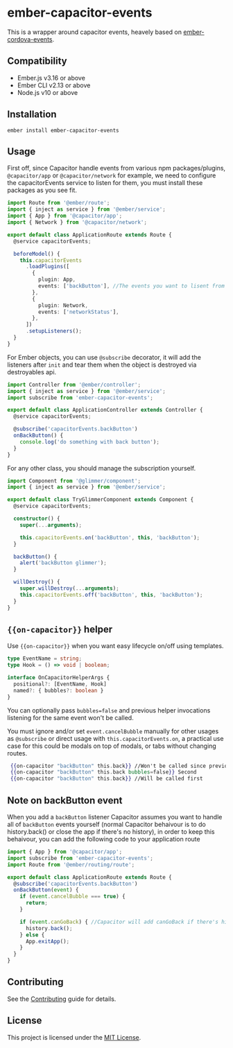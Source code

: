 # ember-capacitor-events

This is a wrapper around capacitor events, heavely based on [ember-cordova-events](http://corber.io/pages/addons/events.html).

## Compatibility

- Ember.js v3.16 or above
- Ember CLI v2.13 or above
- Node.js v10 or above

## Installation

```
ember install ember-capacitor-events
```

## Usage

First off, since Capacitor handle events from various npm packages/plugins, `@capacitor/app` or `@capacitor/network` for example,
we need to configure the capacitorEvents service to listen for them, you must install these packages as you see fit.

```ts
import Route from '@ember/route';
import { inject as service } from '@ember/service';
import { App } from '@capacitor/app';
import { Network } from '@capacitor/network';

export default class ApplicationRoute extends Route {
  @service capacitorEvents;

  beforeModel() {
    this.capacitorEvents
      .loadPlugins([
        {
          plugin: App,
          events: ['backButton'], //The events you want to lisent from this particular Plugin
        },
        {
          plugin: Network,
          events: ['networkStatus'],
        },
      ])
      .setupListeners();
  }
}
```

For Ember objects, you can use `@subscribe` decorator, it will add the listeners after `init`
and tear them when the object is destroyed via destroyables api.

```ts
import Controller from '@ember/controller';
import { inject as service } from '@ember/service';
import subscribe from 'ember-capacitor-events';

export default class ApplicationController extends Controller {
  @service capacitorEvents;

  @subscribe('capacitorEvents.backButton')
  onBackButton() {
    console.log('do something with back button');
  }
}
```

For any other class, you should manage the subscription yourself.

```ts
import Component from '@glimmer/component';
import { inject as service } from '@ember/service';

export default class TryGlimmerComponent extends Component {
  @service capacitorEvents;

  constructor() {
    super(...arguments);

    this.capacitorEvents.on('backButton', this, 'backButton');
  }

  backButton() {
    alert('backButton glimmer');
  }

  willDestroy() {
    super.willDestroy(...arguments);
    this.capacitorEvents.off('backButton', this, 'backButton');
  }
}
```

## `{{on-capacitor}}` helper

Use `{{on-capacitor}}` when you want easy lifecycle on/off using templates.

```ts
type EventName = string;
type Hook = () => void | boolean;

interface OnCapacitorHelperArgs {
  positional?: [EventName, Hook]
  named?: { bubbles?: boolean }
}
```

You can optionally pass `bubbles=false` and previous helper invocations listening for the same event won't be called. 

You must ignore and/or set `event.cancelBubble` manually for other usages as `@subscribe` or direct usage with `this.capacitorEvents.on`, a practical use case for this could be modals on top of modals, or tabs without changing routes.

```hbs
 {{on-capacitor "backButton" this.back}} //Won't be called since previous bubbles false
 {{on-capacitor "backButton" this.back bubbles=false}} Second
 {{on-capacitor "backButton" this.back}} //Will be called first
```

## Note on backButton event

When you add a `backButton` listener Capacitor assumes you want to handle all of `backButton` events yourself (normal Capacitor behaivour is to do history.back() or close the app if there's no history), in order to keep this behaivour, you can add the following code to your application route

```ts
import { App } from '@capacitor/app';
import subscribe from 'ember-capacitor-events';
import Route from '@ember/routing/route';

export default class ApplicationRoute extends Route {
  @subscribe('capacitorEvents.backButton')
  onBackButton(event) {
    if (event.cancelBubble === true) {
      return;
    }

    if (event.canGoBack) { //Capacitor will add canGoBack if there's history
      history.back();
    } else {
      App.exitApp();
    }
  }
}

```

## Contributing

See the [Contributing](CONTRIBUTING.md) guide for details.

## License

This project is licensed under the [MIT License](LICENSE.md).

